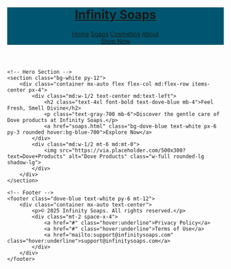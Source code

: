 <!DOCTYPE html>
<html lang="en">
<head>
    <meta charset="UTF-8">
    <meta name="viewport" content="width=device-width, initial-scale=1.0">
    <title>Home | Infinity Soaps</title>
    <script src="https://cdn.tailwindcss.com"></script>
    <style>
        .dove-blue { background-color: #005670; }
        .dove-gold { color: #D4AF37; }
    </style>
</head>
<body class="bg-gray-100 font-sans">
    <!-- Header -->
    <header class="dove-blue text-white py-4 sticky top-0 shadow-md">
        <div class="container mx-auto flex justify-between items-center px-4">
            <h1 class="text-2xl font-bold"><a href="index.html" class="text-white">Infinity Soaps</a></h1>
            <nav class="space-x-4">
                <a href="index.html" class="hover:underline">Home</a>
                <a href="soaps.html" class="hover:underline">Soaps</a>
                <a href="cosmetics.html" class="hover:underline">Cosmetics</a>
                <a href="about.html" class="hover:underline">About</a>
            </nav>
            <a href="soaps.html" class="bg-white text-dove-blue px-4 py-2 rounded hover:bg-gray-200">Shop Now</a>
        </div>
    </header>

    <!-- Hero Section -->
    <section class="bg-white py-12">
        <div class="container mx-auto flex flex-col md:flex-row items-center px-4">
            <div class="md:w-1/2 text-center md:text-left">
                <h2 class="text-4xl font-bold text-dove-blue mb-4">Feel Fresh, Smell Divine</h2>
                <p class="text-gray-700 mb-6">Discover the gentle care of Dove products at Infinity Soaps.</p>
                <a href="soaps.html" class="bg-dove-blue text-white px-6 py-3 rounded hover:bg-blue-700">Explore Now</a>
            </div>
            <div class="md:w-1/2 mt-6 md:mt-0">
                <img src="https://via.placeholder.com/500x300?text=Dove+Products" alt="Dove Products" class="w-full rounded-lg shadow-lg">
            </div>
        </div>
    </section>

    <!-- Footer -->
    <footer class="dove-blue text-white py-6 mt-12">
        <div class="container mx-auto text-center">
            <p>© 2025 Infinity Soaps. All rights reserved.</p>
            <div class="mt-2 space-x-4">
                <a href="#" class="hover:underline">Privacy Policy</a>
                <a href="#" class="hover:underline">Terms of Use</a>
                <a href="mailto:support@infinitysoaps.com" class="hover:underline">support@infinitysoaps.com</a>
            </div>
        </div>
    </footer>
</body>
</html>
​​​​​​​​​​​​​​​​​​​​​​​​​​​​​​​​​​​​​​​​​​​​​​​​​​